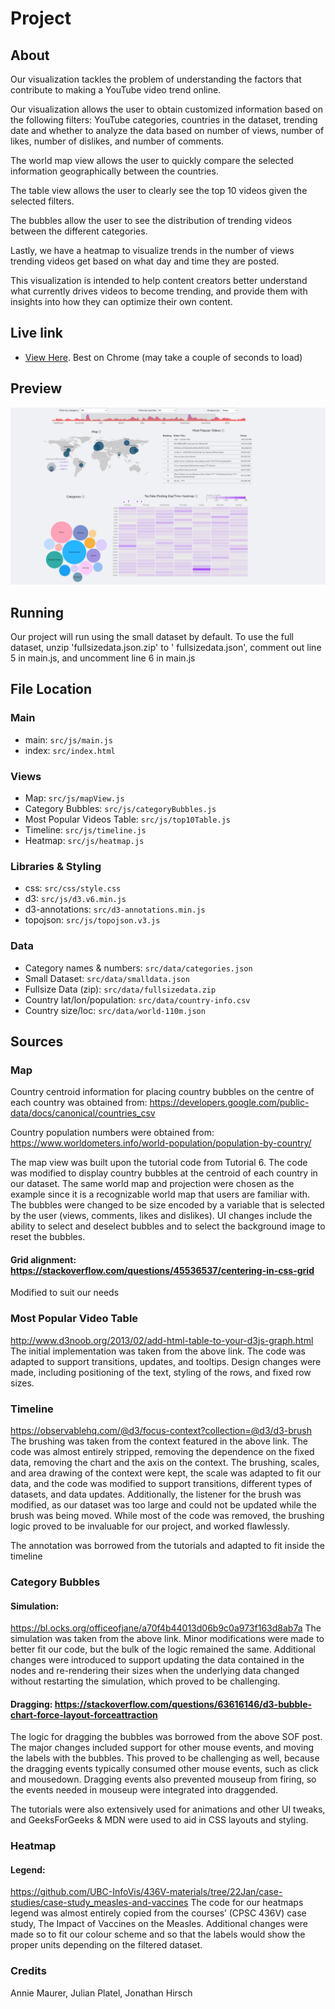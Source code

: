 # Project

## About

Our visualization tackles the problem of understanding the factors that contribute to making a YouTube video trend online.

Our visualization allows the user to obtain customized information based on the following filters: YouTube categories, countries in the dataset, trending date and whether to analyze the data based on number of views, number of likes, number of dislikes, and number of comments. 

The world map view allows the user to quickly compare the selected information geographically between the countries.

The table view allows the user to clearly see the top 10 videos given the selected filters. 

The bubbles allow the user to see the distribution of trending videos between the different categories. 

Lastly, we have a heatmap to visualize trends in the number of views trending videos get based on what day and time they are posted. 

This visualization is intended to help content creators better understand what currently drives videos to become trending, and provide them with insights into how they can optimize their own content.


## Live link
- [View Here](https://www.students.cs.ubc.ca/~cs-436v/22Jan/fame/projects/project_g03/index.html). Best on Chrome (may take a couple of seconds to load)

## Preview
![Thumbnail](thumbnail.png?raw=true "Youtube Vis Thumbnail")

## Running

Our project will run using the small dataset by default. To use the full dataset, unzip 'fullsizedata.json.zip' to '
fullsizedata.json', comment out line 5 in main.js, and uncomment line 6 in main.js

## File Location

### Main

- main: `src/js/main.js`
- index: `src/index.html`

### Views

- Map: `src/js/mapView.js`
- Category Bubbles: `src/js/categoryBubbles.js`
- Most Popular Videos Table: `src/js/top10Table.js`
- Timeline: `src/js/timeline.js`
- Heatmap: `src/js/heatmap.js`

### Libraries & Styling

- css: `src/css/style.css`
- d3: `src/js/d3.v6.min.js`
- d3-annotations: `src/d3-annotations.min.js`
- topojson: `src/js/topojson.v3.js`

### Data

- Category names & numbers: `src/data/categories.json`
- Small Dataset: `src/data/smalldata.json`
- Fullsize Data (zip): `src/data/fullsizedata.zip`
- Country lat/lon/population: `src/data/country-info.csv`
- Country size/loc: `src/data/world-110m.json`

## Sources

### Map

Country centroid information for placing country bubbles on the centre of each country was obtained
from: https://developers.google.com/public-data/docs/canonical/countries_csv

Country population numbers were obtained from: https://www.worldometers.info/world-population/population-by-country/

The map view was built upon the tutorial code from Tutorial 6. The code was modified to display country bubbles at the
centroid of each country in our dataset. The same world map and projection were chosen as the example since it is a
recognizable world map that users are familiar with. The bubbles were changed to be size encoded by a variable that is
selected by the user (views, comments, likes and dislikes). UI changes include the ability to select and deselect
bubbles and to select the background image to reset the bubbles.

#### Grid alignment: https://stackoverflow.com/questions/45536537/centering-in-css-grid

Modified to suit our needs

### Most Popular Video Table

http://www.d3noob.org/2013/02/add-html-table-to-your-d3js-graph.html
The initial implementation was taken from the above link. The code was adapted to support transitions, updates, and
tooltips. Design changes were made, including positioning of the text, styling of the rows, and fixed row sizes.

### Timeline

https://observablehq.com/@d3/focus-context?collection=@d3/d3-brush
The brushing was taken from the context featured in the above link. The code was almost entirely stripped, removing the
dependence on the fixed data, removing the chart and the axis on the context. The brushing, scales, and area drawing of
the context were kept, the scale was adapted to fit our data, and the code was modified to support transitions,
different types of datasets, and data updates. Additionally, the listener for the brush was modified, as our dataset was
too large and could not be updated while the brush was being moved. While most of the code was removed, the brushing
logic proved to be invaluable for our project, and worked flawlessly.

The annotation was borrowed from the tutorials and adapted to fit inside the timeline

### Category Bubbles

#### Simulation:

https://bl.ocks.org/officeofjane/a70f4b44013d06b9c0a973f163d8ab7a
The simulation was taken from the above link. Minor modifications were made to better fit our code, but the bulk of the
logic remained the same. Additional changes were introduced to support updating the data contained in the nodes and
re-rendering their sizes when the underlying data changed without restarting the simulation, which proved to be
challenging.

#### Dragging: https://stackoverflow.com/questions/63616146/d3-bubble-chart-force-layout-forceattraction

The logic for dragging the bubbles was borrowed from the above SOF post. The major changes included support for other
mouse events, and moving the labels with the bubbles. This proved to be challenging as well, because the dragging events
typically consumed other mouse events, such as click and mousedown. Dragging events also prevented mouseup from firing,
so the events needed in mouseup were integrated into draggended.

The tutorials were also extensively used for animations and other UI tweaks, and GeeksForGeeks & MDN were used to aid in
CSS layouts and styling.

### Heatmap

#### Legend:

https://github.com/UBC-InfoVis/436V-materials/tree/22Jan/case-studies/case-study_measles-and-vaccines
The code for our heatmaps legend was almost entirely copied from the courses’ (CPSC 436V) case study, The Impact of
Vaccines on the Measles. Additional changes were made so to fit our colour scheme and so that the labels would show the
proper units depending on the filtered dataset.


### Credits
Annie Maurer, Julian Platel, Jonathan Hirsch
